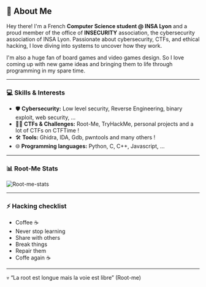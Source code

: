 ## 👾 About Me

Hey there! I'm a French **Computer Science student @ INSA Lyon** and a proud member of the office of **INSECURITY** association, the cybersecurity association of INSA Lyon. Passionate about cybersecurity, CTFs, and ethical hacking, I love diving into systems to uncover how they work.  

I'm also a huge fan of board games and video games design. So I love coming up with new game ideas and bringing them to life through programming in my spare time.  

---

### 💻 Skills & Interests
- 🛡️ **Cybersecurity:** Low level security, Reverse Engineering, binary exploit, web security, ...  
- 🕵️‍♂️ **CTFs & Challenges:** Root-Me, TryHackMe, personal projects and a lot of CTFs on CTFTime !  
- 🛠️ **Tools:** Ghidra, IDA, Gdb, pwntools and many others !
- 🌐 **Programming languages:** Python, C, C++, Javascript, ...

---

### 📊 Root-Me Stats
![Root-me-stats](https://root-me-diff.vercel.app/rm-gh?nickname=Just-858272&style=Astral)

---

### ⚡ Hacking checklist
- Coffee ☕    
- Never stop learning  
- Share with others
- Break things
- Repair them
- Coffe again ☕

---

💀 “La root est longue mais la voie est libre” (Root-me)   

